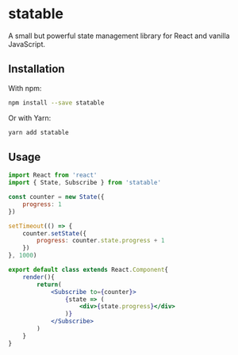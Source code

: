 # statable

A small but powerful state management library for React and vanilla JavaScript.

## Installation

With npm:

```bash
npm install --save statable
```

Or with Yarn:

```bash
yarn add statable
```

## Usage

```jsx
import React from 'react'
import { State, Subscribe } from 'statable'

const counter = new State({
	progress: 1
})

setTimeout(() => {
	counter.setState({
		progress: counter.state.progress + 1
	})
}, 1000)

export default class extends React.Component{
	render(){
		return(
			<Subscribe to={counter}>
				{state => (
					<div>{state.progress}</div>
				)}
			</Subscribe>
		)
	}
}
```
